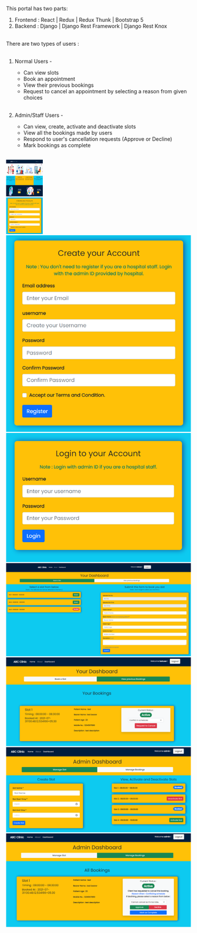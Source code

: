 This portal has two parts: <br />
1) Frontend : React | Redux | Redux Thunk | Bootstrap 5 <br />
2) Backend : Django | Django Rest Framework | Django Rest Knox <br /><br />

There are two types of users : <br /><br />
1) Normal Users - 
   <ul>
    <li>Can view slots</li>
    <li>Book an appointment</li>
    <li>View their previous bookings</li>
    <li>Request to cancel an appointment by selecting a reason from given choices</li>
   </ul><br />
   
2) Admin/Staff Users - 
   <ul>
    <li>Can view, create, activate and deactivate slots</li>
    <li>View all the bookings made by users</li>
    <li>Respond to user's cancellation requests (Approve or Decline)</li>
    <li>Mark bookings as complete</li>
   </ul><br/>
  
<img src="https://github.com/apsingh1843/Hospital-Slot-Booking/blob/main/readmeSS/home.PNG?raw=true" width="100" height="100"> <br/>
<img src="https://github.com/apsingh1843/Hospital-Slot-Booking/blob/main/readmeSS/register.PNG?raw=true" width="100" height="100"> <br/>
![Register Page](https://github.com/apsingh1843/Hospital-Slot-Booking/blob/main/readmeSS/register.PNG?raw=true) <br/>
![Login Page](https://github.com/apsingh1843/Hospital-Slot-Booking/blob/main/readmeSS/login.PNG?raw=true) <br/>
![Slots](https://github.com/apsingh1843/Hospital-Slot-Booking/blob/main/readmeSS/userslot.PNG?raw=true) <br/>
![Bookings](https://github.com/apsingh1843/Hospital-Slot-Booking/blob/main/readmeSS/userview.PNG?raw=true) <br/>
![Admin Slots](https://github.com/apsingh1843/Hospital-Slot-Booking/blob/main/readmeSS/adminslot.PNG?raw=true) <br/>
![Admin Bookings](https://github.com/apsingh1843/Hospital-Slot-Booking/blob/main/readmeSS/adminview.PNG?raw=true) <br/>
